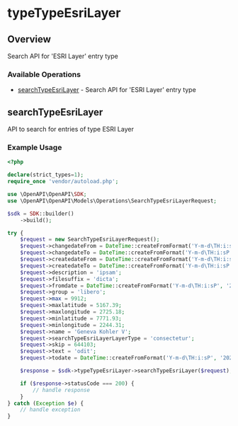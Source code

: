 # typeTypeEsriLayer

## Overview

Search API for 'ESRI Layer' entry type

### Available Operations

* [searchTypeEsriLayer](#searchtypeesrilayer) - Search API for 'ESRI Layer' entry type

## searchTypeEsriLayer

API to search for entries of type ESRI Layer

### Example Usage

```php
<?php

declare(strict_types=1);
require_once 'vendor/autoload.php';

use \OpenAPI\OpenAPI\SDK;
use \OpenAPI\OpenAPI\Models\Operations\SearchTypeEsriLayerRequest;

$sdk = SDK::builder()
    ->build();

try {
    $request = new SearchTypeEsriLayerRequest();
    $request->changedateFrom = DateTime::createFromFormat('Y-m-d\TH:i:sP', '2022-10-09T03:32:00.669Z');
    $request->changedateTo = DateTime::createFromFormat('Y-m-d\TH:i:sP', '2022-07-12T23:23:33.737Z');
    $request->createdateFrom = DateTime::createFromFormat('Y-m-d\TH:i:sP', '2022-02-13T06:58:07.900Z');
    $request->createdateTo = DateTime::createFromFormat('Y-m-d\TH:i:sP', '2022-01-07T15:17:27.791Z');
    $request->description = 'ipsam';
    $request->filesuffix = 'dicta';
    $request->fromdate = DateTime::createFromFormat('Y-m-d\TH:i:sP', '2021-06-26T09:56:08.753Z');
    $request->group = 'libero';
    $request->max = 9912;
    $request->maxlatitude = 5167.39;
    $request->maxlongitude = 2725.18;
    $request->minlatitude = 7771.93;
    $request->minlongitude = 2244.31;
    $request->name = 'Geneva Kohler V';
    $request->searchTypeEsriLayerLayerType = 'consectetur';
    $request->skip = 644103;
    $request->text = 'odit';
    $request->todate = DateTime::createFromFormat('Y-m-d\TH:i:sP', '2022-08-21T22:37:15.505Z');

    $response = $sdk->typeTypeEsriLayer->searchTypeEsriLayer($request);

    if ($response->statusCode === 200) {
        // handle response
    }
} catch (Exception $e) {
    // handle exception
}
```
